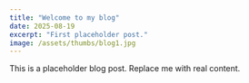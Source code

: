 ```yaml
---
title: "Welcome to my blog"
date: 2025-08-19
excerpt: "First placeholder post."
image: /assets/thumbs/blog1.jpg
---
```

This is a placeholder blog post. Replace me with real content.
